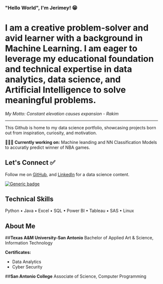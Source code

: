 ### "Hello World", I'm Jerimey! 😁


# I am a creative problem-solver and avid learner with a background in Machine Learning. I am eager to leverage my educational foundation and technical expertise in data analytics, data science, and Artificial Intelligence to solve meaningful problems. #

*My Motto: Constant elevation causes expansion - Rakim*


---

This Github is home to my data science portfolio, showcasing projects born out from inspiration, curiosity, and motivation. 

👨🏾‍🏭 **Currently working on:** Machine leanding and NN Classification Models to accuratly predict winner of NBA games.

## Let's Connect ✅
 Follow me on [GitHub](https://github.com/jerimeyjeremy), and [LinkedIn](https://www.linkedin.com/in/jerimey-simons/) for a  data science content.

[![Generic badge](https://img.shields.io/badge/LinkedIn-Connect-blue.svg?style=for-the-badge&logo=linkedin&logoColor=white)](https://www.linkedin.com/in/jerimey-simons/) 

## Technical Skills
Python • Java • Excel • SQL • Power BI • Tableau • SAS • Linux

## About Me 

##**Texas A&M University-San Antonio** 
Bachelor of Applied Art & Science, Information Technology 

**Certificates:** 
* Data Analytics
* Cyber Security

##**San Antonio College**
Associate of Science, Computer Programming







